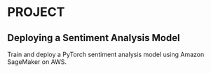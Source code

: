 # PROJECT

## Deploying a Sentiment Analysis Model

Train and deploy a PyTorch sentiment analysis model using Amazon SageMaker on AWS.
